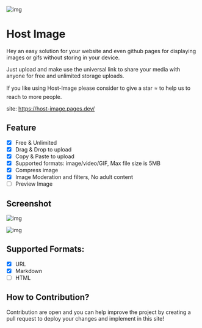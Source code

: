 ![img](https://host-image.pages.dev/file/bfa09e0bca60e9c0f9725.jpg)

# Host Image

Hey an easy solution for your website and even github pages for displaying images or gifs without storing in your device. 

Just upload and make use the universal link to share your media with anyone for free and unlimited storage uploads.

If you like using Host-Image please consider to give a star ⭐ to help us to reach to more people.

site: https://host-image.pages.dev/

## Feature

- [x] Free & Unlimited
- [x] Drag & Drop to upload
- [x] Copy & Paste to upload
- [x] Supported formats: image/video/GIF, Max file size is 5MB
- [x] Compress image
- [x] Image Moderation and filters, No adult content
- [ ] Preview Image

## Screenshot

![img](https://host-image.pages.dev/file/449c434c8f7475f65223a.png)

![img](https://host-image.pages.dev/file/899549a3de628b696f17d.png)

## Supported Formats:

- [x] URL
- [x] Markdown
- [ ] HTML

## How to Contribution?

Contribution are open and you can help improve the project by creating a pull request to deploy your changes and implement in this site!

